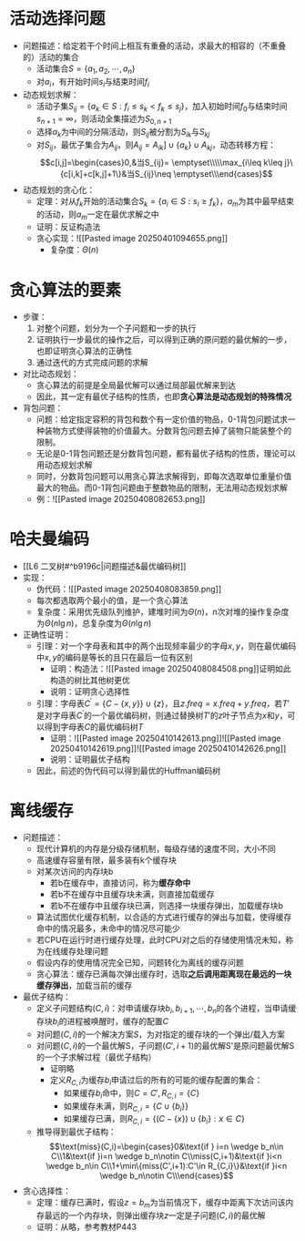 # 活动选择问题
- 问题描述：给定若干个时间上相互有重叠的活动，求最大的相容的（不重叠的）活动的集合
	- 活动集合$S=\{a_1,a_2,\cdots,a_n\}$
	- 对$a_i$，有开始时间$s_i$与结束时间$f_i$
- 动态规划求解：
	- 活动子集$S_{ij}=\{a_k\in S:f_i\leq s_k<f_k\leq s_j\}$，加入初始时间$f_0$与结束时间$s_{n+1}=\infty$，则活动全集描述为$S_{0,n+1}$
	- 选择$a_k$为中间的分隔活动，则$S_{ij}$被分割为$S_{ik}$与$S_{kj}$
	- 对$S_{ij}$，最优子集合为$A_{ij}$，则$A_{ij}=A_{ik}]\cup \{a_k\}\cup A_{kj}$，动态转移方程：$$c[i,j]=\begin{cases}0,&当S_{ij}= \emptyset\\\\\max_{i\leq k\leq j}\{c[i,k]+c[k,j]+1\}&当S_{ij}\neq \emptyset\\\end{cases}$$
- 动态规划的贪心化：
	- 定理：对从$f_k$开始的活动集合$S_k=\{a_i\in S:s_i\geq f_k\}$，$a_m$为其中最早结束的活动，则$a_m$一定在最优求解之中
	- 证明：反证构造法
	- 贪心实现：![[Pasted image 20250401094655.png]]
		- 复杂度：$\Theta(n)$
# 贪心算法的要素
- 步骤：
	1. 对整个问题，划分为一个子问题和一步的执行
	2. 证明执行一步最优的操作之后，可以得到正确的原问题的最优解的一步，也即证明贪心算法的正确性
	3. 通过迭代的方式完成问题的求解
- 对比动态规划：
	- 贪心算法的前提是全局最优解可以通过局部最优解来到达
	- 因此，其一定有最优子结构的性质，也即**贪心算法是动态规划的特殊情况**
- 背包问题：
	- 问题：给定指定容积的背包和数个有一定价值的物品，0-1背包问题试求一种装物方式使得装物的价值最大。分数背包问题去掉了装物只能装整个的限制。
	- 无论是0-1背包问题还是分数背包问题，都有最优子结构的性质，理论可以用动态规划求解
	- 同时，分数背包问题可以用贪心算法求解得到，即每次选取单位重量价值最大的物品。而0-1背包问题由于整数物品的限制，无法用动态规划求解
	- 例：![[Pasted image 20250408082653.png]]
# 哈夫曼编码
- [[L6 二叉树#^b9196c|问题描述&最优编码树]]
- 实现：
	- 伪代码：![[Pasted image 20250408083859.png]]
	- 每次都选取两个最小的值，是一个贪心算法
	- 复杂度：采用优先级队列维护，建堆时间为$\Theta(n)$，$n$次对堆的操作复杂度为$\Theta(n\lg n)$，总复杂度为$\Theta(n\lg n)$
- 正确性证明：
	- 引理：对一个字母表和其中的两个出现频率最少的字母$x,y$，则在最优编码中$x,y$的编码是等长的且只在最后一位有区别
		- 证明：构造法：![[Pasted image 20250408084508.png]]证明如此构造的树比其他树更优
		- 说明：证明贪心选择性
	- 引理：字母表$C^′ = \{C − \{x, y\}\} ∪ \{z\}$，且$z.freq=x.freq+y.freq$，若$T'$是对字母表$C^′$的一个最优编码树，则通过替换树$T'$的$z$叶子节点为$x$和$y$，可以得到字母表$C$的最优编码树$T$
		- 证明：![[Pasted image 20250410142613.png]]![[Pasted image 20250410142619.png]]![[Pasted image 20250410142626.png]]
		- 说明：证明最优子结构
	- 因此，前述的伪代码可以得到最优的Huffman编码树
# 离线缓存
- 问题描述：
	- 现代计算机的内存是分级存储机制，每级存储的速度不同，大小不同
	- 高速缓存容量有限，最多装有k个缓存块
	- 对某次访问的内存块b
		- 若b在缓存中，直接访问，称为**缓存命中**
		- 若b不在缓存中且缓存块未满，则直接加载缓存
		- 若b不在缓存中且缓存块已满，则选择一块缓存弹出，加载缓存块b
	- 算法试图优化缓存机制，以合适的方式进行缓存的弹出与加载，使得缓存命中的情况最多，未命中的情况尽可能少
	- 若CPU在运行时进行缓存处理，此时CPU对之后的存储使用情况未知，称为在线缓存处理问题
	- 假设内存的使用情况完全已知，问题转化为离线的缓存问题
	- 贪心算法：缓存已满每次弹出缓存时，选取**之后调用距离现在最远的一块缓存弹出**，加载当前的缓存
- 最优子结构：
	- 定义子问题结构$(C,i)$：对申请缓存块$b_i,b_{i+1},\cdots,b_n$的各个进程，当申请缓存块$b_i$的进程被唤醒时，缓存的配置$C$
	- 对问题$(C,i)$的一个解决方案$S$，为对指定的缓存块的一个弹出/载入方案
	- 对问题$(C,i)$的一个最优解S，子问题$(C',i+1)$的最优解S'是原问题最优解S的一个子求解过程（最优子结构）
		- 证明略
		- 定义$R_{C,i}$为缓存$b_i$申请过后的所有的可能的缓存配置的集合：
			- 如果缓存$b_i$命中，则$C=C',R_{C,i}=\{C\}$
			- 如果缓存未满，则$R_{C,i}=\{C\cup \{b_i\}\}$
			- 如果缓存已满，则$R_{C,i}=\{(C-\{x\})\cup \{b_i\}:x\in C\}$
	- 推导得到最优子结构：$$\text{miss}(C,i)=\begin{cases}0&\text{if } i=n \wedge b_n\in C\\1&\text{if }i=n \wedge b_n\notin C\\miss(C,i+1)&\text{if }i<n \wedge b_n\in C\\1+\min\{miss(C',i+1):C'\in R_{C,i}\}&\text{if }i<n \wedge b_n\notin C\\\end{cases}$$
- 贪心选择性：
	- 定理：缓存已满时，假设$z=b_m$为当前情况下，缓存中距离下次访问该内存最远的一个内存块，则弹出缓存块$z$一定是子问题$(C,i)$的最优解
	- 证明：从略，参考教材P443